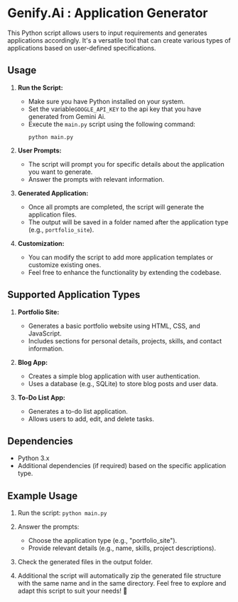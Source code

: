 # Genify.Ai : Application Generator

This Python script allows users to input requirements and generates applications accordingly. It's a versatile tool that can create various types of applications based on user-defined specifications.

## Usage

1. **Run the Script:**
   - Make sure you have Python installed on your system.
   - Set the variable``` GOOGLE_API_KEY ``` to the api key that you have generated from Gemini Ai.
   - Execute the `main.py` script using the following command:
     ```
     python main.py
     
     ```

2. **User Prompts:**
   - The script will prompt you for specific details about the application you want to generate.
   - Answer the prompts with relevant information.

3. **Generated Application:**
   - Once all prompts are completed, the script will generate the application files.
   - The output will be saved in a folder named after the application type (e.g., `portfolio_site`).

4. **Customization:**
   - You can modify the script to add more application templates or customize existing ones.
   - Feel free to enhance the functionality by extending the codebase.

## Supported Application Types

1. **Portfolio Site:**
   - Generates a basic portfolio website using HTML, CSS, and JavaScript.
   - Includes sections for personal details, projects, skills, and contact information.

2. **Blog App:**
   - Creates a simple blog application with user authentication.
   - Uses a database (e.g., SQLite) to store blog posts and user data.

3. **To-Do List App:**
   - Generates a to-do list application.
   - Allows users to add, edit, and delete tasks.

## Dependencies

- Python 3.x
- Additional dependencies (if required) based on the specific application type.

## Example Usage

1. Run the script:
     ``` python main.py ```
   
2. Answer the prompts:
   - Choose the application type (e.g., "portfolio_site").
   - Provide relevant details (e.g., name, skills, project descriptions).

3. Check the generated files in the output folder.
  
4. Additional the script will automatically zip the generated file structure with the same name and in the same directory.
Feel free to explore and adapt this script to suit your needs! 🚀

